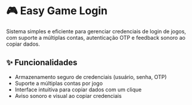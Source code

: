# 🎮 Easy Game Login

Sistema simples e eficiente para gerenciar credenciais de login de jogos, com suporte a múltiplas contas, autenticação OTP e feedback sonoro ao copiar dados.

## ✨ Funcionalidades

- Armazenamento seguro de credenciais (usuário, senha, OTP)
- Suporte a múltiplas contas por jogo
- Interface intuitiva para copiar dados com um clique
- Aviso sonoro e visual ao copiar credenciais